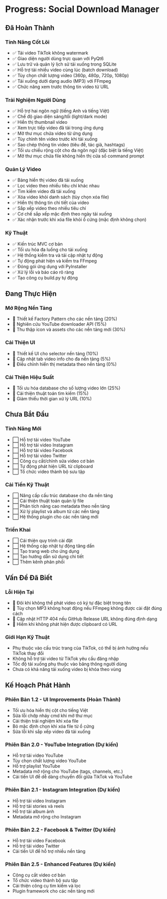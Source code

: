 # Progress: Social Download Manager

## Đã Hoàn Thành

### Tính Năng Cốt Lõi
- ✅ Tải video TikTok không watermark
- ✅ Giao diện người dùng trực quan với PyQt6
- ✅ Lưu trữ và quản lý lịch sử tải xuống trong SQLite
- ✅ Hỗ trợ tải nhiều video cùng lúc (batch download)
- ✅ Tùy chọn chất lượng video (360p, 480p, 720p, 1080p)
- ✅ Tải xuống dưới dạng audio (MP3) với FFmpeg
- ✅ Chức năng xem trước thông tin video từ URL

### Trải Nghiệm Người Dùng
- ✅ Hỗ trợ hai ngôn ngữ (tiếng Anh và tiếng Việt)
- ✅ Chế độ giao diện sáng/tối (light/dark mode)
- ✅ Hiển thị thumbnail video
- ✅ Xem trực tiếp video đã tải trong ứng dụng
- ✅ Mở thư mục chứa video từ ứng dụng
- ✅ Tùy chỉnh tên video trước khi tải xuống
- ✅ Sao chép thông tin video (tiêu đề, tác giả, hashtags)
- ✅ Tối ưu chiều rộng cột cho đa ngôn ngữ (đặc biệt là tiếng Việt)
- ✅ Mở thư mục chứa file không hiển thị cửa sổ command prompt

### Quản Lý Video
- ✅ Bảng hiển thị video đã tải xuống
- ✅ Lọc video theo nhiều tiêu chí khác nhau
- ✅ Tìm kiếm video đã tải xuống
- ✅ Xóa video khỏi danh sách (tùy chọn xóa file)
- ✅ Hiển thị thông tin chi tiết của video
- ✅ Sắp xếp video theo nhiều tiêu chí
- ✅ Cơ chế sắp xếp mặc định theo ngày tải xuống
- ✅ Xác nhận trước khi xóa file khỏi ổ cứng (mặc định không chọn)

### Kỹ Thuật
- ✅ Kiến trúc MVC cơ bản
- ✅ Tối ưu hóa đa luồng cho tải xuống
- ✅ Hệ thống kiểm tra và tải cập nhật tự động
- ✅ Tự động phát hiện và kiểm tra FFmpeg
- ✅ Đóng gói ứng dụng với PyInstaller
- ✅ Xử lý lỗi và báo cáo rõ ràng
- ✅ Tạo công cụ build.py tự động

## Đang Thực Hiện

### Mở Rộng Nền Tảng
- 🔄 Thiết kế Factory Pattern cho các nền tảng (20%)
- 🔄 Nghiên cứu YouTube downloader API (15%)
- 🔄 Thu thập icon và assets cho các nền tảng mới (30%)

### Cải Thiện UI
- 🔄 Thiết kế UI cho selector nền tảng (10%)
- 🔄 Cập nhật tab video info cho đa nền tảng (5%)
- 🔄 Điều chỉnh hiển thị metadata theo nền tảng (0%)

### Cải Thiện Hiệu Suất
- 🔄 Tối ưu hóa database cho số lượng video lớn (25%)
- 🔄 Cải thiện thuật toán tìm kiếm (15%)
- 🔄 Giảm thiểu thời gian xử lý URL (10%)

## Chưa Bắt Đầu

### Tính Năng Mới
- ⬜ Hỗ trợ tải video YouTube
- ⬜ Hỗ trợ tải video Instagram
- ⬜ Hỗ trợ tải video Facebook
- ⬜ Hỗ trợ tải video Twitter
- ⬜ Công cụ cắt/chỉnh sửa video cơ bản
- ⬜ Tự động phát hiện URL từ clipboard
- ⬜ Tổ chức video thành bộ sưu tập

### Cải Tiến Kỹ Thuật
- ⬜ Nâng cấp cấu trúc database cho đa nền tảng
- ⬜ Cải thiện thuật toán quản lý file
- ⬜ Phân tích nâng cao metadata theo nền tảng
- ⬜ Xử lý playlist và album từ các nền tảng
- ⬜ Hệ thống plugin cho các nền tảng mới

### Triển Khai
- ⬜ Cải thiện quy trình cài đặt
- ⬜ Hệ thống cập nhật tự động tăng dần
- ⬜ Tạo trang web cho ứng dụng
- ⬜ Tạo hướng dẫn sử dụng chi tiết
- ⬜ Thêm kênh phân phối

## Vấn Đề Đã Biết

### Lỗi Hiện Tại
- 🐞 Đôi khi không thể phát video có ký tự đặc biệt trong tên
- 🐞 Tùy chọn MP3 không hoạt động nếu FFmpeg không được cài đặt đúng cách
- 🐞 Cập nhật HTTP 404 nếu GitHub Release URL không đúng định dạng
- 🐞 Hiếm khi không phát hiện được clipboard có URL

### Giới Hạn Kỹ Thuật
- Phụ thuộc vào cấu trúc trang của TikTok, có thể bị ảnh hưởng nếu TikTok thay đổi
- Không hỗ trợ tải video từ TikTok yêu cầu đăng nhập
- Tốc độ tải xuống phụ thuộc vào băng thông người dùng
- Chưa có khả năng tải xuống video bị khóa theo vùng

## Kế Hoạch Phát Hành

### Phiên Bản 1.2 - UI Improvements (Hoàn Thành)
- Tối ưu hóa hiển thị cột cho tiếng Việt
- Sửa lỗi chớp nháy cmd khi mở thư mục
- Cải thiện trải nghiệm khi xóa file
- Bỏ mặc định chọn khi xóa file từ ổ cứng
- Sửa lỗi khi sắp xếp video đã tải xuống

### Phiên Bản 2.0 - YouTube Integration (Dự kiến)
- Hỗ trợ tải video YouTube
- Tùy chọn chất lượng video YouTube
- Hỗ trợ playlist YouTube
- Metadata mở rộng cho YouTube (tags, channels, etc.)
- Cải tiến UI để dễ dàng chuyển đổi giữa TikTok và YouTube

### Phiên Bản 2.1 - Instagram Integration (Dự kiến)
- Hỗ trợ tải video Instagram
- Hỗ trợ tải stories và reels
- Hỗ trợ tải album ảnh
- Metadata mở rộng cho Instagram

### Phiên Bản 2.2 - Facebook & Twitter (Dự kiến)
- Hỗ trợ tải video Facebook
- Hỗ trợ tải video Twitter
- Cải tiến UI để hỗ trợ nhiều nền tảng

### Phiên Bản 2.5 - Enhanced Features (Dự kiến)
- Công cụ cắt video cơ bản
- Tổ chức video thành bộ sưu tập
- Cải thiện công cụ tìm kiếm và lọc
- Plugin framework cho các nền tảng mới 